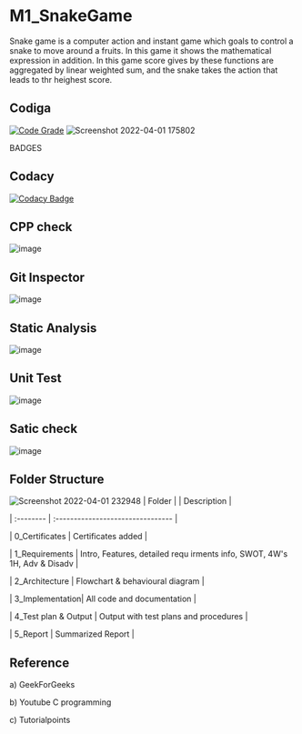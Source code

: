 # M1_SnakeGame
Snake game is a computer action and instant game which goals to control a snake to move around a fruits. In this game it shows  the mathematical expression in addition.
In this game score gives by these functions are aggregated by linear weighted sum, and the snake takes the action that leads to thr heighest score.

## Codiga
[![Code Grade](https://api.codiga.io/project/32355/score/svg)](https://app.codiga.io/public/project/32355/M1_SnakeGame/dashboard)
![Screenshot 2022-04-01 175802](https://user-images.githubusercontent.com/102678112/161263502-3f624877-1a9a-4c00-a809-d1e940f0a475.png)

BADGES

## Codacy
[![Codacy Badge](https://app.codacy.com/project/badge/Grade/5fb5ded26fe54f39a82e9d8f10739786)](https://www.codacy.com/gh/YusufAliAnsar/M1_SnakeGame/dashboard?utm_source=github.com&amp;utm_medium=referral&amp;utm_content=YusufAliAnsar/M1_SnakeGame&amp;utm_campaign=Badge_Grade)

## CPP check
![image](https://user-images.githubusercontent.com/102678112/161258861-897c0fa4-7d87-40a5-b10a-fee50be01f48.png)

## Git Inspector
![image](https://user-images.githubusercontent.com/102678112/161258993-1c36a383-149e-4bc2-8ff4-0e800af44bf3.png)

##  Static Analysis
![image](https://user-images.githubusercontent.com/102678112/161259158-53426dd0-2dd2-4826-96f7-fdce25d45f42.png)

## Unit Test
![image](https://user-images.githubusercontent.com/102678112/161259225-83a8db39-826b-49c9-a462-1412a0eb56e3.png)

## Satic check
![image](https://user-images.githubusercontent.com/102678112/161259429-78a71f6e-6001-4e42-abcc-b960ea8b27a8.png)

## Folder Structure
 ![Screenshot 2022-04-01 232948](https://user-images.githubusercontent.com/102678112/161317501-dc5ca05f-f839-4d87-9f17-f5121ec6724e.png)
| Folder |   | Description   |

| :-------- |  :-------------------------------- |

| 0_Certificates  |  Certificates added  |
 
| 1_Requirements  |  Intro, Features, detailed requ irments info, SWOT, 4W's 1H, Adv & Disadv |

| 2_Architecture  |  Flowchart & behavioural diagram |

| 3_Implementation|  All code and documentation |

| 4_Test plan & Output | Output with test plans and procedures |

| 5_Report |  Summarized Report |


## Reference

a) GeekForGeeks

b) Youtube C programming

c) Tutorialpoints


